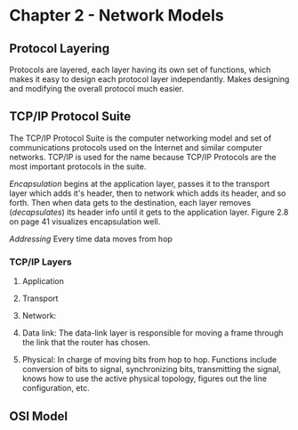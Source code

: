 # Chapter 2 - Network Models

## Protocol Layering
Protocols are layered, each layer having its own set of functions, which makes it easy to design each protocol layer independantly. Makes designing and modifying the overall protocol much easier.

## TCP/IP Protocol Suite
The TCP/IP Protocol Suite is the computer networking model and set of communications protocols used on the Internet and similar computer networks. TCP/IP is used for the name because TCP/IP Protocols are the most important protocols in the suite.

*Encapsulation* begins at the application layer, passes it to the transport layer which adds it's header, then to network which adds its header, and so forth. Then when data gets to the destination, each layer removes (*decapsulates*) its header info until it gets to the application layer. Figure 2.8 on page 41 visualizes encapsulation well.

*Addressing*  Every time data moves from hop

### TCP/IP Layers

1. Application

2. Transport

3. Network:

4. Data link: The data-link layer is responsible for moving a frame through the link that the router has chosen.

5. Physical: In charge of moving bits from hop to hop. Functions include conversion of bits to signal, synchronizing bits, transmitting the signal, knows how to use the active physical topology, figures out the line configuration, etc.

## OSI Model
